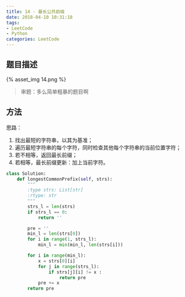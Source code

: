 ```yaml
---
title: 14 - 最长公共前缀
date: 2018-04-10 10:31:18
tags: 
- LeetCode
- Python
categories: LeetCode
---
```


## 题目描述
{% asset_img 14.png %}

<!-- more -->

>审题：多么简单粗暴的题目啊

## 方法
思路：
1. 找出最短的字符串，以其为基准；
2. 遍历最短字符串的每个字符，同时检查其他每个字符串的当前位置字符；
3. 若不相等，返回最长前缀；
4. 若相等，最长前缀更新：加上当前字符。

```python
class Solution:
    def longestCommonPrefix(self, strs):
        """
        :type strs: List[str]
        :rtype: str
        """
        strs_l = len(strs)
        if strs_l == 0:
            return ''

        pre = ''
        min_l = len(strs[0])
        for i in range(1, strs_l):
            min_l = min(min_l, len(strs[i]))

        for i in range(min_l):
            x = strs[0][i]
            for j in range(strs_l):
                if strs[j][i] != x :
                    return pre
            pre += x
        return pre
```